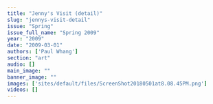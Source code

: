 ```yaml
---
title: "Jenny's Visit (detail)"
slug: "jennys-visit-detail"
issue: "Spring"
issue_full_name: "Spring 2009"
year: "2009"
date: "2009-03-01"
authors: ['Paul Whang']
section: "art"
audio: []
main_image: ""
banner_image: ""
images: ['sites/default/files/ScreenShot20180501at8.08.45PM.png']
videos: []
---
```

